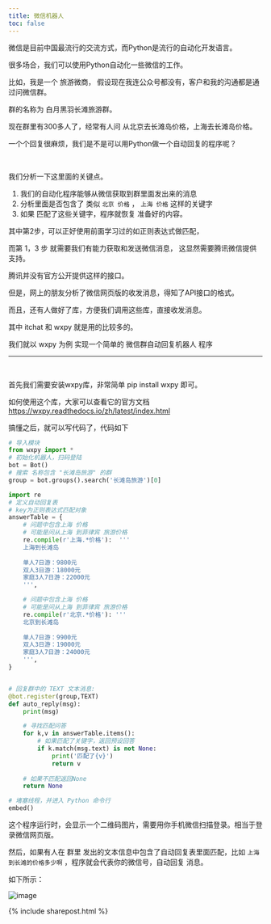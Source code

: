 ```yaml
---
title: 微信机器人
toc: false
---
```


微信是目前中国最流行的交流方式，而Python是流行的自动化开发语言。

很多场合，我们可以使用Python自动化一些微信的工作。

比如，我是一个 旅游微商， 假设现在我连公众号都没有，客户和我的沟通都是通过问微信群。

群的名称为 白月黑羽长滩旅游群。

现在群里有300多人了，经常有人问 从北京去长滩岛价格，上海去长滩岛价格。

一个个回复很麻烦，我们是不是可以用Python做一个自动回复的程序呢？

<br>

我们分析一下这里面的关键点。

1. 我们的自动化程序能够从微信获取到群里面发出来的消息
2. 分析里面是否包含了 类似  ```北京 价格``` ， ```上海 价格``` 这样的关键字
3. 如果 匹配了这些关键字，程序就恢复 准备好的内容。

其中第2步，可以正好使用前面学习过的如正则表达式做匹配，

而第 1，3 步 就需要我们有能力获取和发送微信消息， 这显然需要腾讯微信提供支持。

腾讯并没有官方公开提供这样的接口。

但是，网上的朋友分析了微信网页版的收发消息，得知了API接口的格式。

而且，还有人做好了库，方便我们调用这些库，直接收发消息。

其中 itchat 和 wxpy 就是用的比较多的。

我们就以 wxpy 为例 实现一个简单的 微信群自动回复机器人 程序

---

<br>


首先我们需要安装wxpy库，非常简单 pip install  wxpy 即可。

如何使用这个库，大家可以查看它的官方文档 https://wxpy.readthedocs.io/zh/latest/index.html

搞懂之后，就可以写代码了，代码如下

```py
# 导入模块
from wxpy import *
# 初始化机器人，扫码登陆
bot = Bot()
# 搜索 名称包含 "长滩岛旅游" 的群
group = bot.groups().search('长滩岛旅游')[0]

import re
# 定义自动回复表
# key为正则表达式匹配对象
answerTable = {
    # 问题中包含上海 价格
    # 可能是问从上海 到菲律宾 旅游价格
    re.compile(r'上海.*价格'):  '''
    上海到长滩岛 
    
    单人7日游：9800元
    双人3日游：18000元
    家庭3人7日游：22000元
    ''',

    # 问题中包含上海 价格
    # 可能是问从上海 到菲律宾 旅游价格
    re.compile(r'北京.*价格'): '''
    北京到长滩岛 
    
    单人7日游：9900元
    双人3日游：19000元
    家庭3人7日游：24000元
    ''',
}


# 回复群中的 TEXT 文本消息:
@bot.register(group,TEXT)
def auto_reply(msg):
    print(msg)

    # 寻找匹配问答
    for k,v in answerTable.items():
        # 如果匹配了关键字，返回预设回答
        if k.match(msg.text) is not None:
            print('匹配了{v}')
            return v
        
    # 如果不匹配返回None
    return None

# 堵塞线程，并进入 Python 命令行
embed()
```

这个程序运行时，会显示一个二维码图片，需要用你手机微信扫描登录。相当于登录微信网页版。

然后，如果有人在 群里 发出的文本信息中包含了自动回复表里面匹配，比如  ```上海到长滩的价格多少啊``` ，程序就会代表你的微信号，自动回复 消息。


如下所示：


![image](https://user-images.githubusercontent.com/36462795/53281648-488efb80-3767-11e9-8819-d5220bd11111.png)

{% include sharepost.html %}